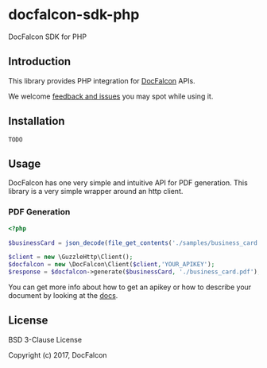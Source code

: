 # docfalcon-sdk-php
DocFalcon SDK for PHP

## Introduction

This library provides PHP integration for [DocFalcon](https://www.docfalcon.com/) APIs.

We welcome [feedback and issues](https://github.com/docfalcon/docfalcon-sdk-php/issues) you may spot while using it. 

## Installation

```
TODO
```

## Usage

DocFalcon has one very simple and intuitive API for PDF generation. 
This library is a very simple wrapper around an http client.

### PDF Generation

```php
<?php

$businessCard = json_decode(file_get_contents('./samples/business_card.json'));

$client = new \GuzzleHttp\Client();
$docfalcon = new \DocFalcon\Client($client,'YOUR_APIKEY');
$response = $docfalcon->generate($businessCard, './business_card.pdf');
```

You can get more info about how to get an apikey or how to describe your document by looking at the [docs](https://www.docfalcon.com/docs).

## License 
BSD 3-Clause License

Copyright (c) 2017, DocFalcon